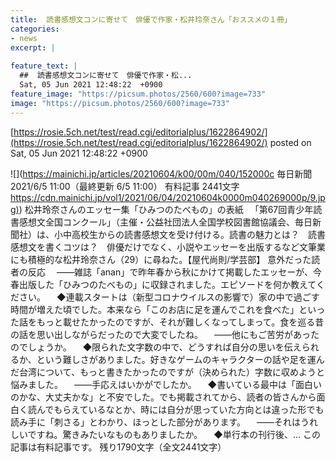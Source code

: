 ```yaml
---
title:  読書感想文コンに寄せて　俳優で作家・松井玲奈さん「おススメの１冊」  
categories:
- news
excerpt: |
  
feature_text: |
  ##  読書感想文コンに寄せて　俳優で作家・松...
  Sat, 05 Jun 2021 12:48:22  +0900
feature_image: "https://picsum.photos/2560/600?image=733"
image: "https://picsum.photos/2560/600?image=733"
---
```


[https://rosie.5ch.net/test/read.cgi/editorialplus/1622864902/](https://rosie.5ch.net/test/read.cgi/editorialplus/1622864902/)
posted on Sat, 05 Jun 2021 12:48:22  +0900

<!--more-->

![](https://mainichi.jp/articles/20210604/k00/00m/040/152000c 毎日新聞 2021/6/5 11:00（最終更新 6/5 11:00） 有料記事 2441文字 [https://cdn.mainichi.jp/vol1/2021/06/04/20210604k0000m040269000p/9.jpg)](https://cdn.mainichi.jp/vol1/2021/06/04/20210604k0000m040269000p/9.jpg)) 松井玲奈さんのエッセー集「ひみつのたべもの」の表紙 　「第67回青少年読書感想文全国コンクール」（主催・公益社団法人全国学校図書館協議会、毎日新聞社）は、小中高校生からの読書感想文を受け付ける。読書の魅力とは？　読書感想文を書くコツは？　俳優だけでなく、小説やエッセーを出版するなど文筆業にも積極的な松井玲奈さん（29）に尋ねた。【屋代尚則/学芸部】 意外だった読者の反応 　——雑誌「anan」で昨年春から秋にかけて掲載したエッセーが、今春出版した「ひみつのたべもの」に収録されました。エピソードを何か教えてください。 　◆連載スタートは（新型コロナウイルスの影響で）家の中で過ごす時間が増えた頃でした。本来なら「このお店に足を運んでこれを食べた」といった話をもっと載せたかったのですが、それが難しくなってしまって。食を巡る昔の話を思い出しながらだったので大変でしたね。 　——他にもご苦労があったのでしょうか。 　◆限られた文字数の中で、どうすれば自分の思いを伝えられるか、という難しさがありました。好きなゲームのキャラクターの話や足を運んだ台湾について、もっと書きたかったのですが（決められた）字数に収めようと悩みました。 　——手応えはいかがでしたか。 　◆書いている最中は「面白いのかな、大丈夫かな」と不安でした。でも掲載されてから、読者の皆さんから面白く読んでもらえているなとか、時には自分が思っていた方向とは違った形でも読み手に「刺さる」とわかり、ほっとした部分があります。 　——それはうれしいですね。驚きみたいなものもありましたか。 　◆単行本の刊行後、… この記事は有料記事です。 残り1790文字（全文2441文字）
